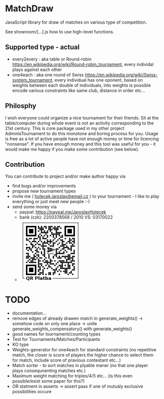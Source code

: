 # MatchDraw
JavaScript library for draw of matches on various type of competition.

See showroom/[...].js how to use high-level functions.

## Supported type - actual
 - every2every : aka table or Round-robin https://en.wikipedia.org/wiki/Round-robin_tournament, every individal plays against each other
 - one4each : aka one round of Swiss https://en.wikipedia.org/wiki/Swiss-system_tournament, every individual has one oponent, based on weights between each double of individuals, into weights is possible encode various constraints like same club, distance in order etc... 


## Philosphy
I wish everyone could organize a nice tournament for their friends. Sit at the table/computer during whole event is not an activity corresponding to the 21st century.
This is core package used in my other project AdminisTournament to do this monotone and boring process for you.
Usage is free as a lot of active people have not enough money or time for licencing "nonsense".
If you have enough money and this tool was useful for you - it would make me happy if you make some contribution (see below).

## Contribution
You can contribute to project and/or make author happy via

 * find bugs and/or improvements
 * propose new tournament types
 * invite me ( holecek.jaroslav@email.cz ) to your tournament - I like to play everything or just meet new people :-)
 * send some money via
    - paypal: https://paypal.me/JaroslavHolecek
    - bank (czk): 2200378568 / 2010  VS: 03170022
    - <img src="misc/QRPlatba_na_ucet_2001870082.png" width="200px" alt="Bank account (CZK): 2200378568 / 2010  VS: 03170022"/>




# TODO
 - documentation...
 - remove edges of already drawen match in generate_weights() -> somehow code on only one place -> unite generate_weights_compensatory() with generate_weights()
 - good names for tournament/counting types
 - Test for Tournaments/Matches/Participants
 - KO type
 - Weights-generator for one4each for standard constraints (no repetitive match, the closer is score of players the higher chance to select them for match, include score of pravious contestant etc...)
 - Match sorter - to sort matches in plyable maner (no that one player plays consequnenting matches etc.)
 - Maximum weight matching for triples/4/5 etc... (is this even possible/exist some paper for this?)
 - OR statment in asserts -> assert pass if one of mutualy exclusive possibilities occure 
